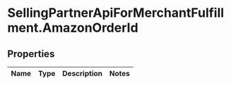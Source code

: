 # SellingPartnerApiForMerchantFulfillment.AmazonOrderId

## Properties
Name | Type | Description | Notes
------------ | ------------- | ------------- | -------------


